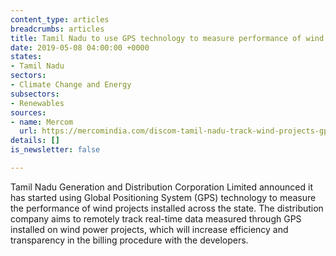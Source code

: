 ```yaml
---
content_type: articles
breadcrumbs: articles
title: Tamil Nadu to use GPS technology to measure performance of wind projects
date: 2019-05-08 04:00:00 +0000
states:
- Tamil Nadu
sectors:
- Climate Change and Energy
subsectors:
- Renewables
sources:
- name: Mercom
  url: https://mercomindia.com/discom-tamil-nadu-track-wind-projects-gps/
details: []
is_newsletter: false

---
```

Tamil Nadu Generation and Distribution Corporation Limited announced it has started using Global Positioning System (GPS) technology to measure the performance of wind projects installed across the state. The distribution company aims to remotely track real-time data measured through GPS installed on wind power projects, which will increase efficiency and transparency in the billing procedure with the developers.
